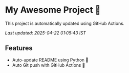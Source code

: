 # My Awesome Project 🚀

This project is automatically updated using GitHub Actions.

_Last updated: 2025-04-22 01:05:43 IST_

## Features
- Auto-update README using Python 🐍
- Auto Git push with GitHub Actions 🤖
